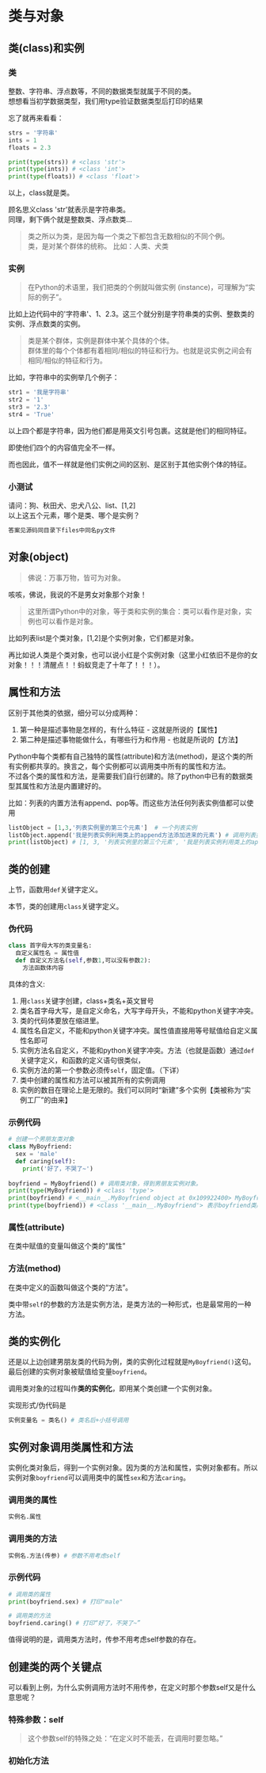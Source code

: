# 类与对象
## 类(class)和实例
### 类
整数、字符串、浮点数等，不同的数据类型就属于不同的类。  
想想看当初学数据类型，我们用type验证数据类型后打印的结果

忘了就再来看看：
```py
strs = '字符串'
ints = 1
floats = 2.3

print(type(strs)) # <class 'str'>
print(type(ints)) # <class 'int'>
print(type(floats)) # <class 'float'>
```
以上，class就是类。

顾名思义class 'str'就表示是字符串类。  
同理，剩下俩个就是整数类、浮点数类...

> 类之所以为类，是因为每一个类之下都包含无数相似的不同个例。  
类，是对某个群体的统称。
比如：人类、犬类

### 实例
> 在Python的术语里，我们把类的个例就叫做实例 (instance)，可理解为“实际的例子”。  

比如上边代码中的'字符串'、1、2.3。这三个就分别是字符串类的实例、整数类的实例、浮点数类的实例。

> 类是某个群体，实例是群体中某个具体的个体。  
群体里的每个个体都有着相同/相似的特征和行为。也就是说实例之间会有相同/相似的特征和行为。

比如，字符串中的实例举几个例子：
```py
str1 = '我是字符串'
str2 = '1'
str3 = '2.3'
str4 = 'True'
```
以上四个都是字符串，因为他们都是用英文引号包裹。这就是他们的相同特征。

即使他们四个的内容值完全不一样。

而也因此，值不一样就是他们实例之间的区别、是区别于其他实例个体的特征。
### 小测试
请问：狗、秋田犬、忠犬八公、list、[1,2]  
以上这五个元素，哪个是类、哪个是实例？
```md
答案见源码同目录下files中同名py文件
```

## 对象(object)
> 佛说：万事万物，皆可为对象。

咳咳，佛说，我说的不是男女对象那个对象！
> 这里所谓Python中的对象，等于类和实例的集合：类可以看作是对象，实例也可以看作是对象。

比如列表list是个类对象，[1,2]是个实例对象，它们都是对象。

再比如说人类是个类对象，也可以说小红是个实例对象（这里小红依旧不是你的女对象！！！清醒点！！蚂蚁竞走了十年了！！！）。
## 属性和方法
区别于其他类的依据，细分可以分成两种：
1. 第一种是描述事物是怎样的，有什么特征 - 这就是所说的【属性】
2. 第二种是描述事物能做什么，有哪些行为和作用 - 也就是所说的【方法】


Python中每个类都有自己独特的属性(attribute)和方法(method)，是这个类的所有实例都共享的。换言之，每个实例都可以调用类中所有的属性和方法。  
不过各个类的属性和方法，是需要我们自行创建的。除了python中已有的数据类型其属性和方法是内置建好的。
<!-- 列表的内置属性有中括号包裹、元素用逗号隔开。而 -->
比如：列表的内置方法有append、pop等。而这些方法任何列表实例值都可以使用
```py
listObject = [1,3,'列表实例里的第三个元素']  # 一个列表实例
listObject.append('我是列表实例利用类上的append方法添加进来的元素') # 调用列表类的内置方法append
print(listObject) # [1, 3, '列表实例里的第三个元素', '我是列表实例利用类上的append方法添加进来的元素']
```

## 类的创建
上节，函数用`def`关键字定义。

本节，类的创建用`class`关键字定义。

### 伪代码
```py
class 首字母大写的类变量名:
  自定义属性名 = 属性值
  def 自定义方法名(self,参数1,可以没有参数2):
    方法函数体内容
```
具体的含义:
1. 用`class`关键字创建，class+类名+英文冒号
2. 类名首字母大写，是自定义命名，大写字母开头，不能和python关键字冲突。
3. 类的代码体要放在缩进里。
4. 属性名自定义，不能和python关键字冲突。属性值直接用等号赋值给自定义属性名即可
5. 实例方法名自定义，不能和python关键字冲突。方法（也就是函数）通过`def`关键字定义，和函数的定义语句很类似，
6. 实例方法的第一个参数必须传`self`，固定值。（下详）
7. 类中创建的属性和方法可以被其所有的实例调用
8. 实例的数目在理论上是无限的。我们可以同时“新建”多个实例【类被称为“实例工厂”的由来】

### 示例代码
```py
# 创建一个男朋友类对象
class MyBoyfriend:
  sex = 'male'
  def caring(self):
    print('好了，不哭了~')
  
boyfriend = MyBoyfriend() # 调用类对象，得到男朋友实例对象。
print(type(MyBoyfriend)) # <class 'type'>
print(boyfriend) # <__main__.MyBoyfriend object at 0x109922400> MyBoyfriend类的是一个实例对象。后面的一串字符(0x109922400)表示这个对象的内存地址。
print(type(boyfriend)) # <class '__main__.MyBoyfriend'> 表示boyfriend类属于MyBoyfriend类。
```
### 属性(attribute)
在类中赋值的变量叫做这个类的“属性”

### 方法(method)
在类中定义的函数叫做这个类的“方法”。

类中带`self`的参数的方法是实例方法，是类方法的一种形式，也是最常用的一种方法。
## 类的实例化
还是以上边创建男朋友类的代码为例，类的实例化过程就是`MyBoyfriend()`这句。
最后创建的实例对象被赋值给变量`boyfriend`。

调用类对象的过程叫作**类的实例化**，即用某个类创建一个实例对象。

实现形式/伪代码是
```py
实例变量名 = 类名() # 类名后+小括号调用
```

## 实例对象调用类属性和方法
实例化类对象后，得到一个实例对象。因为类的方法和属性，实例对象都有。所以实例对象`boyfriend`可以调用类中的属性`sex`和方法`caring`。
### 调用类的属性
```py
实例名.属性
```
### 调用类的方法
```py
实例名.方法(传参) # 参数不用考虑self
```
### 示例代码
```py
# 调用类的属性
print(boyfriend.sex) # 打印"male"

# 调用类的方法
boyfriend.caring() # 打印“好了，不哭了~”
```
值得说明的是，调用类方法时，传参不用考虑self参数的存在。
## 创建类的两个关键点
可以看到上例，为什么实例调用方法时不用传参，在定义时那个参数self又是什么意思呢？
### 特殊参数：self
> 这个参数self的特殊之处：“在定义时不能丢，在调用时要忽略。”

### 初始化方法